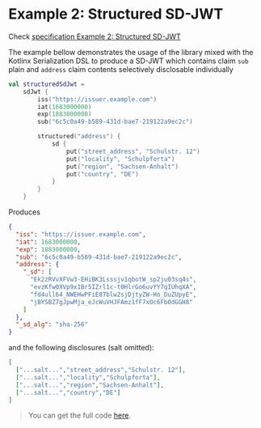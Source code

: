 <!--- TEST_NAME ExampleStructuredSdJwt01Test --> 

# Example 2: Structured SD-JWT

Check [specification Example 2: Structured SD-JWT](https://www.ietf.org/archive/id/draft-ietf-oauth-selective-disclosure-jwt-08.html#name-example-structured-sd-jwt)

The example bellow demonstrates the usage of the library mixed with the Kotlinx Serialization DSL
to produce a SD-JWT which contains claim `sub` plain and `address` claim contents selectively disclosable individually

<!--- INCLUDE
import eu.europa.ec.eudi.sdjwt.*
import kotlinx.serialization.json.*
-->

```kotlin
val structuredSdJwt =
    sdJwt {
        iss("https://issuer.example.com")
        iat(1683000000)
        exp(1883000000)
        sub("6c5c0a49-b589-431d-bae7-219122a9ec2c")

        structured("address") {
            sd {
                put("street_address", "Schulstr. 12")
                put("locality", "Schulpforta")
                put("region", "Sachsen-Anhalt")
                put("country", "DE")
            }
        }
    }
```

Produces

```json
{
  "iss": "https://issuer.example.com",
  "iat": 1683000000,
  "exp": 1883000000,
  "sub": "6c5c0a49-b589-431d-bae7-219122a9ec2c",
  "address": {
    "_sd": [
      "Ek2zRVvXFVw3-EHiBK3Lsssjv1qbotW_sp2ju03sq4s",
      "evzKfw0XVp9x1Br5IZrl1c-t0HlrGo6uvYY7qIUhqXA",
      "fd4ull64_NWEHwPFiE87blw2sjDjtyZW-Ho_DuZUpyE",
      "jBYSBZ7gJpwMja_eJcWuVHJFAmz1fF7xOc6Fb0dGGH8"
    ]
  },
  "_sd_alg": "sha-256"
}
```

and the following disclosures (salt omitted):

```json 
[
  ["...salt...","street_address","Schulstr. 12"],
  ["...salt...","locality","Schulpforta"],
  ["...salt...","region","Sachsen-Anhalt"],
  ["...salt...","country","DE"]
]
```

> You can get the full code [here](../../src/test/kotlin/eu/europa/ec/eudi/sdjwt/examples/ExampleStructuredSdJwt01.kt).

<!--- TEST structuredSdJwt.assertThat("Example 2: Structured SD-JWT", 4) -->
